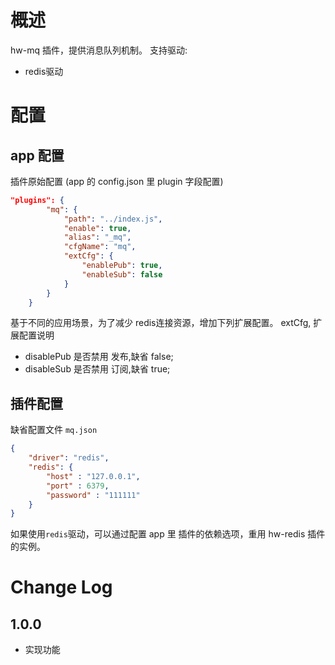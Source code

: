 # 概述
hw-mq 插件，提供消息队列机制。 支持驱动:

* redis驱动

# 配置
## app 配置
插件原始配置 (app 的 config.json 里 plugin 字段配置)
``` json
"plugins": {
        "mq": {
            "path": "../index.js",
            "enable": true,
            "alias": "_mq",
            "cfgName": "mq",
            "extCfg": {
                "enablePub": true,
                "enableSub": false
            }
        }
    }
```
基于不同的应用场景，为了减少 redis连接资源，增加下列扩展配置。
extCfg, 扩展配置说明
 * disablePub 是否禁用 发布,缺省 false;
 * disableSub 是否禁用 订阅,缺省 true;

## 插件配置
缺省配置文件 ```mq.json```
``` json
{
    "driver": "redis",
    "redis": {
        "host" : "127.0.0.1",
        "port" : 6379,
        "password" : "111111"
    }
}
```

如果使用```redis```驱动，可以通过配置 app 里 插件的依赖选项，重用 hw-redis 插件的实例。




# Change Log


## 1.0.0
* 实现功能